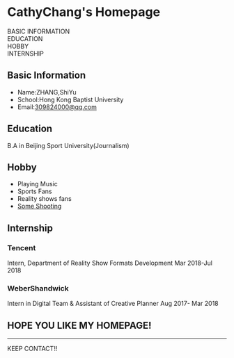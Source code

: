 # CathyChang's Homepage

<div id="toc">

<!-- TOC -->

- [BASIC INFORMATION](#basic-information)
- [EDUCATION](#education)
- [HOBBY](#hobby)
- [INTERNSHIP](#internship)

<!-- /TOC -->

</div>

## Basic Information

- Name:ZHANG,ShiYu
- School:Hong Kong Baptist University
- Email:309824000@qq.com

## Education

B.A in Beijing Sport University(Journalism)

## Hobby 

- Playing Music
- Sports Fans
- Reality shows fans
- [Some Shooting](https://v.qq.com/x/page/p0534vwjos6.html)

## Internship

### Tencent 

Intern, Department of Reality Show Formats Development                     Mar 2018-Jul 2018

### WeberShandwick

Intern in Digital Team & Assistant of Creative Planner                        Aug 2017- Mar 2018

## HOPE YOU LIKE MY HOMEPAGE!

------

KEEP CONTACT!!